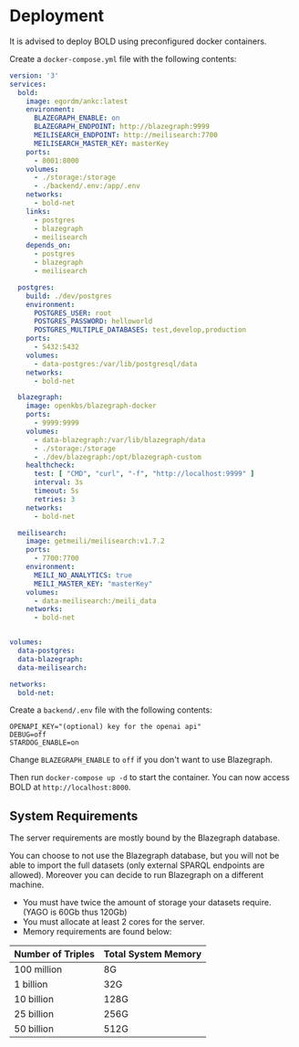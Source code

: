# Deployment
It is advised to deploy BOLD using preconfigured docker containers.

Create a `docker-compose.yml` file with the following contents:
```yaml
version: '3'
services:
  bold:
    image: egordm/ankc:latest
    environment:
      BLAZEGRAPH_ENABLE: on
      BLAZEGRAPH_ENDPOINT: http://blazegraph:9999
      MEILISEARCH_ENDPOINT: http://meilisearch:7700
      MEILISEARCH_MASTER_KEY: masterKey
    ports:
      - 8001:8000
    volumes:
      - ./storage:/storage
      - ./backend/.env:/app/.env
    networks:
      - bold-net
    links:
      - postgres
      - blazegraph
      - meilisearch
    depends_on:
      - postgres
      - blazegraph
      - meilisearch

  postgres:
    build: ./dev/postgres
    environment:
      POSTGRES_USER: root
      POSTGRES_PASSWORD: helloworld
      POSTGRES_MULTIPLE_DATABASES: test,develop,production
    ports:
      - 5432:5432
    volumes:
      - data-postgres:/var/lib/postgresql/data
    networks:
      - bold-net

  blazegraph:
    image: openkbs/blazegraph-docker
    ports:
      - 9999:9999
    volumes:
      - data-blazegraph:/var/lib/blazegraph/data
      - ./storage:/storage
      - ./dev/blazegraph:/opt/blazegraph-custom
    healthcheck:
      test: [ "CMD", "curl", "-f", "http://localhost:9999" ]
      interval: 3s
      timeout: 5s
      retries: 3
    networks:
      - bold-net

  meilisearch:
    image: getmeili/meilisearch:v1.7.2
    ports:
      - 7700:7700
    environment:
      MEILI_NO_ANALYTICS: true
      MEILI_MASTER_KEY: "masterKey"
    volumes:
      - data-meilisearch:/meili_data
    networks:
      - bold-net


volumes:
  data-postgres:
  data-blazegraph:
  data-meilisearch:

networks:
  bold-net:
```

Create a `backend/.env` file with the following contents:
```env
OPENAPI_KEY="(optional) key for the openai api"
DEBUG=off
STARDOG_ENABLE=on
```

Change `BLAZEGRAPH_ENABLE` to `off` if you don't want to use Blazegraph.

Then run `docker-compose up -d` to start the container. You can now access BOLD at `http://localhost:8000`.


## System Requirements
The server requirements are mostly bound by the Blazegraph database.

You can choose to not use the Blazegraph database, but you will not be able to import the full datasets (only external SPARQL endpoints are allowed).
Moreover you can decide to run Blazegraph on a different machine.

* You must have twice the amount of storage your datasets require. (YAGO is 60Gb thus 120Gb)
* You must allocate at least 2 cores for the server.
* Memory requirements are found below:

| Number of Triples | Total System Memory |
|-------------------|---------------------|
| 100 million       | 8G                  |
| 1 billion         | 32G                 |
| 10 billion        | 128G                |
| 25 billion        | 256G                |
| 50 billion        | 512G                |